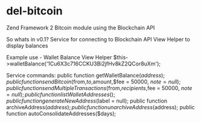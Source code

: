 del-bitcoin
===========

Zend Framework 2 Bitcoin module using the Blockchain API

So whats in v0.1?
Service for connecting to Blockchain API
View Helper to display balances

Example use - Wallet Balance View Helper
	$this->walletBalance('1Cu6X3c716CCKU3Bi2jfHv8kZ2QCor8uXm');

Service commands:
    public function getWalletBalance($address);
	public function sendBitcoin($from,$to,$amount,$fee = 50000, $note = null);
    public function sendMultipleTransactions($from,$recipients,$fee = 50000, $note = null);
    public function listWalletAddresses();
    public function generateNewAddress($label = null);
    public function archiveAddress($address);
    public function unarchiveAddress($address);
    public function autoConsolidateAddresses($days);